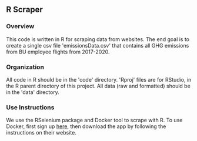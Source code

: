 ## R Scraper

### Overview

This code is written in R for scraping data from websites.
The end goal is to create a single csv file 'emissionsData.csv' that contains all GHG emissions from BU employee flights from 2017-2020.

### Organization

All code in R should be in the 'code' directory.
'Rproj' files are for RStudio, in the R parent directory of this project. 
All data (raw and formatted) should be in the 'data' directory.

### Use Instructions

We use the RSelenium package and Docker tool to scrape with R.
To use Docker, first sign up [here](https://hub.docker.com/signup), then download the app by following the instructions on their website. 

